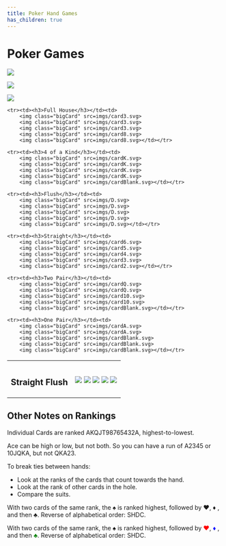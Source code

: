 ```yaml
---
title: Poker Hand Games
has_children: true
---
```


# Poker Games

![](/imgs/fox.svg)

![](4c.svg)

![](paper_elemental.png)

<table style="font-size: larger;">
    <tr><th></th><th></th></tr>
    <tr><td><h3>Straight Flush</h3></td><td>
        <img class="bigCard" src=imgs/9C.svg>
        <img class="bigCard" src=imgs/8C.svg>
        <img class="bigCard" src=imgs/7C.svg>
        <img class="bigCard" src=imgs/6C.svg>
        <img class="bigCard" src=imgs/5C.svg></td></tr>

    <tr><td><h3>Full House</h3></td><td>
        <img class="bigCard" src=imgs/card3.svg>
        <img class="bigCard" src=imgs/card3.svg>
        <img class="bigCard" src=imgs/card3.svg>
        <img class="bigCard" src=imgs/card8.svg>
        <img class="bigCard" src=imgs/card8.svg></td></tr>

    <tr><td><h3>4 of a Kind</h3></td><td>
        <img class="bigCard" src=imgs/cardK.svg>
        <img class="bigCard" src=imgs/cardK.svg>
        <img class="bigCard" src=imgs/cardK.svg>
        <img class="bigCard" src=imgs/cardK.svg>
        <img class="bigCard" src=imgs/cardBlank.svg></td></tr>

    <tr><td><h3>Flush</h3></td><td>
        <img class="bigCard" src=imgs/D.svg>
        <img class="bigCard" src=imgs/D.svg>
        <img class="bigCard" src=imgs/D.svg>
        <img class="bigCard" src=imgs/D.svg>
        <img class="bigCard" src=imgs/D.svg></td></tr>

    <tr><td><h3>Straight</h3></td><td>
        <img class="bigCard" src=imgs/card6.svg>
        <img class="bigCard" src=imgs/card5.svg>
        <img class="bigCard" src=imgs/card4.svg>
        <img class="bigCard" src=imgs/card3.svg>
        <img class="bigCard" src=imgs/card2.svg></td></tr>

    <tr><td><h3>Two Pair</h3></td><td>
        <img class="bigCard" src=imgs/cardQ.svg>
        <img class="bigCard" src=imgs/cardQ.svg>
        <img class="bigCard" src=imgs/card10.svg>
        <img class="bigCard" src=imgs/card10.svg>
        <img class="bigCard" src=imgs/cardBlank.svg></td></tr>

    <tr><td><h3>One Pair</h3></td><td>
        <img class="bigCard" src=imgs/cardA.svg>
        <img class="bigCard" src=imgs/cardA.svg>
        <img class="bigCard" src=imgs/cardBlank.svg>
        <img class="bigCard" src=imgs/cardBlank.svg>
        <img class="bigCard" src=imgs/cardBlank.svg></td></tr>
</table>




## Other Notes on Rankings

Individual Cards are ranked AKQJT98765432A, highest-to-lowest.

Ace can be high or low, but not both. So you can have a run of A2345 or 10JQKA, but not QKA23.

To break ties between hands:

- Look at the ranks of the cards that count towards the hand.
- Look at the rank of other cards in the hole.
- Compare the suits.

With two cards of the same rank, the ♠ is ranked highest, followed by ♥, ♦ , and then ♣. Reverse of alphabetical order: SHDC.


<p>With two cards of the same rank, the <b><span style="color:black">♠</span></b> is ranked highest, followed by  <b><span style="color:red">♥</span></b>,  <b><span style="color:blue">♦</span></b> , and then  <b><span style="color:green">♣</span></b>. Reverse of alphabetical order: SHDC.</p>


